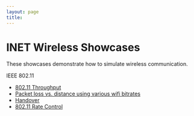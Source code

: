 ```yaml
---
layout: page
title:
---
```


<h1>INET Wireless Showcases</h1>

<p>These showcases demonstrate how to simulate wireless communication.</p>

<!--
General Wireless
<ul>
<li><a href="levelofdetail">Level of Detail</a></li>
<li><a href="scaling">Scaling</a></li>
<li><a href="pathloss">Path Loss Models</a></li>
</ul>
-->
IEEE 802.11
<ul>
<li><a href="throughput">802.11 Throughput</a></li>
<li><a href="errorrate">Packet loss vs. distance using various wifi bitrates</a></li>
<!--<li><a href="hiddennode">Hidden Node</a></li>-->
<li><a href="handover">Handover</a></li>
<li><a href="ratecontrol">802.11 Rate Control</a></li>
<!--<li><a href="power">Power Consumption</a></li>-->
</ul>

